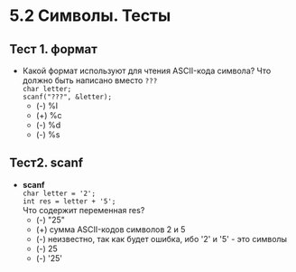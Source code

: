 # 5.2 Символы. Тесты

## **Тест 1. формат**

* Какой формат используют для чтения ASCII-кода символа? Что должно быть написано вместо `???`  
`char letter;`  
`scanf("???", &letter);`  
  * (-) %l
  * (+) %c
  * (-) %d
  * (-) %s

## **Тест2. scanf**

* **scanf**  
`char letter = '2';`  
`int res = letter + '5';`  
Что содержит переменная res?  
  * (-) "25"
  * (+) сумма ASCII-кодов символов 2 и 5
  * (-) неизвестно, так как будет ошибка, ибо '2' и '5' - это символы
  * (-) 25
  * (-) '25'

